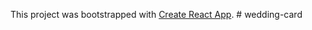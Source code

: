 This project was bootstrapped with [Create React App](https://github.com/facebook/create-react-app).
#   w e d d i n g - c a r d  
 